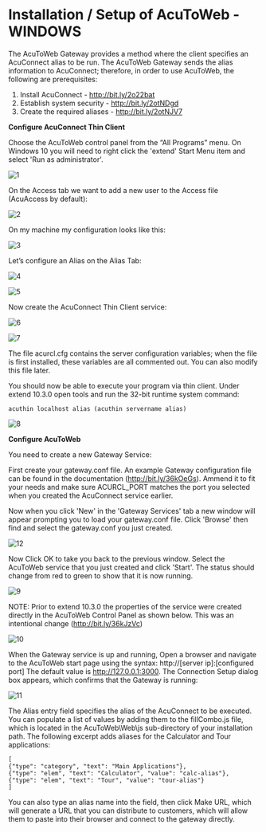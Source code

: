 # Installation / Setup of AcuToWeb - WINDOWS

The AcuToWeb Gateway provides a method where the client specifies an AcuConnect alias to be run. The AcuToWeb Gateway sends the alias information to AcuConnect; therefore, in order to use AcuToWeb, the following are prerequisites:

1.	Install AcuConnect - http://bit.ly/2o22bat
2.	Establish system security - http://bit.ly/2otNDgd
3.	Create the required aliases - http://bit.ly/2otNJV7

**Configure AcuConnect Thin Client**

Choose the AcuToWeb control panel from the “All Programs” menu. On Windows 10 you will need to right click the 'extend' Start Menu item and select 'Run as administrator'.

![1](images/atw-w-1.png)

On the Access tab we want to add a new user to the Access file (AcuAccess by default):

![2](images/atw-w-2.png)

On my machine my configuration looks like this:

![3](images/atw-w-3.png)

Let’s configure an Alias on the Alias Tab: 

![4](images/atw-w-4.png)

![5](images/atw-w-5.png)

Now create the AcuConnect Thin Client service:

![6](images/atw-w-6.png)

![7](images/atw-w-7.png)

The file acurcl.cfg contains the server configuration variables; when the file is first installed, these variables are all commented out. You can also modify this file later.

You should now be able to execute your program via thin client. Under extend 10.3.0 open tools and run the 32-bit runtime system command:

```
acuthin localhost alias (acuthin servername alias)
```

![8](images/atw-w-8.png)

**Configure AcuToWeb**

You need to create a new Gateway Service:

First create your gateway.conf file. An example Gateway configuration file can be found in the documentation (http://bit.ly/36kOeGs). Ammend it to fit your needs and make sure ACURCL_PORT matches the port you selected when you created the AcuConnect service earlier.

Now when you click 'New' in the 'Gateway Services' tab a new window will appear prompting you to load your gateway.conf file. Click 'Browse' then find and select the gateway.conf you just created.

![12](images/atw-w-12.png)

Now Click OK to take you back to the previous window. Select the AcuToWeb service that you just created and click 'Start'. The status should change from red to green to show that it is now running.

![9](images/atw-w-9.png)

NOTE: Prior to extend 10.3.0 the properties of the service were created directly in the AcuToWeb Control Panel as shown below. This was an intentional change (http://bit.ly/36kJzVc)

![10](images/atw-w-10.png)

When the Gateway service is up and running, Open a browser and navigate to the AcuToWeb start page using the syntax: http://[server ip]:[configured port] The default value is http://127.0.0.1:3000. The Connection Setup dialog box appears, which confirms that the Gateway is running:

![11](images/atw-w-11.png)

The Alias entry field specifies the alias of the AcuConnect to be executed. You can populate a list of values by adding them to the fillCombo.js file, which is located in the AcuToWeb\Web\js sub-directory of your installation path.
The following excerpt adds aliases for the Calculator and Tour applications:

```
[
{"type": "category", "text": "Main Applications"},
{"type": "elem", "text": "Calculator", "value": "calc-alias"},
{"type": "elem", "text": "Tour", "value": "tour-alias"}
]
```

You can also type an alias name into the field, then click Make URL, which will generate a URL that you can distribute to customers, which will allow them to paste into their browser and connect to the gateway directly.
